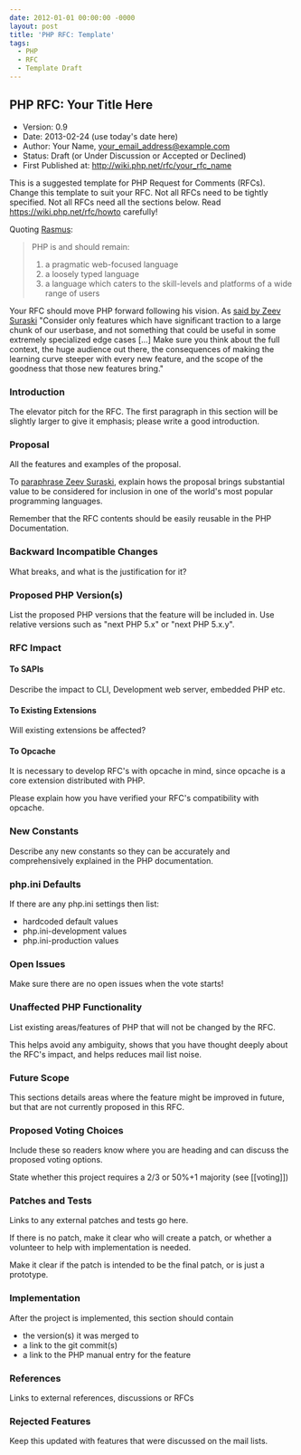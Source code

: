```yaml
---
date: 2012-01-01 00:00:00 -0000
layout: post
title: 'PHP RFC: Template'
tags:
  - PHP
  - RFC
  - Template Draft
---
```



## PHP RFC: Your Title Here
  * Version: 0.9
  * Date: 2013-02-24 (use today's date here)
  * Author: Your Name, your_email_address@example.com
  * Status: Draft (or Under Discussion or Accepted or Declined)
  * First Published at: http://wiki.php.net/rfc/your_rfc_name

This is a suggested template for PHP Request for Comments (RFCs). Change this template to suit your RFC.  Not all RFCs need to be tightly specified.  Not all RFCs need all the sections below.
Read https://wiki.php.net/rfc/howto carefully!


Quoting [Rasmus](http://news.php.net/php.internals/71525):

> PHP is and should remain:
> 1) a pragmatic web-focused language
> 2) a loosely typed language
> 3) a language which caters to the skill-levels and platforms of a wide range of users

Your RFC should move PHP forward following his vision. As [said by Zeev Suraski](http://news.php.net/php.internals/66065) "Consider only features which have significant traction to a
large chunk of our userbase, and not something that could be useful in some
extremely specialized edge cases [...] Make sure you think about the full context, the huge audience out there, the consequences of  making the learning curve steeper with
every new feature, and the scope of the goodness that those new features bring."

### Introduction
The elevator pitch for the RFC. The first paragraph in this section will be slightly larger to give it emphasis; please write a good introduction.

### Proposal
All the features and examples of the proposal.

To [paraphrase Zeev Suraski](http://news.php.net/php.internals/66051), explain hows the proposal brings substantial value to be considered
for inclusion in one of the world's most popular programming languages.

Remember that the RFC contents should be easily reusable in the PHP Documentation.

### Backward Incompatible Changes
What breaks, and what is the justification for it?

### Proposed PHP Version(s)
List the proposed PHP versions that the feature will be included in.  Use relative versions such as "next PHP 5.x" or "next PHP 5.x.y".

### RFC Impact

#### To SAPIs
Describe the impact to CLI, Development web server, embedded PHP etc.

#### To Existing Extensions
Will existing extensions be affected?

#### To Opcache
It is necessary to develop RFC's with opcache in mind, since opcache is a core extension distributed with PHP.

Please explain how you have verified your RFC's compatibility with opcache.

### New Constants
Describe any new constants so they can be accurately and comprehensively explained in the PHP documentation.

### php.ini Defaults
If there are any php.ini settings then list:
* hardcoded default values
* php.ini-development values
* php.ini-production values

### Open Issues
Make sure there are no open issues when the vote starts!

### Unaffected PHP Functionality
List existing areas/features of PHP that will not be changed by the RFC.

This helps avoid any ambiguity, shows that you have thought deeply about the RFC's impact, and helps reduces mail list noise.

### Future Scope
This sections details areas where the feature might be improved in future, but that are not currently proposed in this RFC.

### Proposed Voting Choices
Include these so readers know where you are heading and can discuss the proposed voting options.

State whether this project requires a 2/3 or 50%+1 majority (see [[voting]])

### Patches and Tests
Links to any external patches and tests go here.

If there is no patch, make it clear who will create a patch, or whether a volunteer to help with implementation is needed.

Make it clear if the patch is intended to be the final patch, or is just a prototype.

### Implementation
After the project is implemented, this section should contain 
* the version(s) it was merged to
* a link to the git commit(s)
* a link to the PHP manual entry for the feature

### References
Links to external references, discussions or RFCs

### Rejected Features
Keep this updated with features that were discussed on the mail lists.

